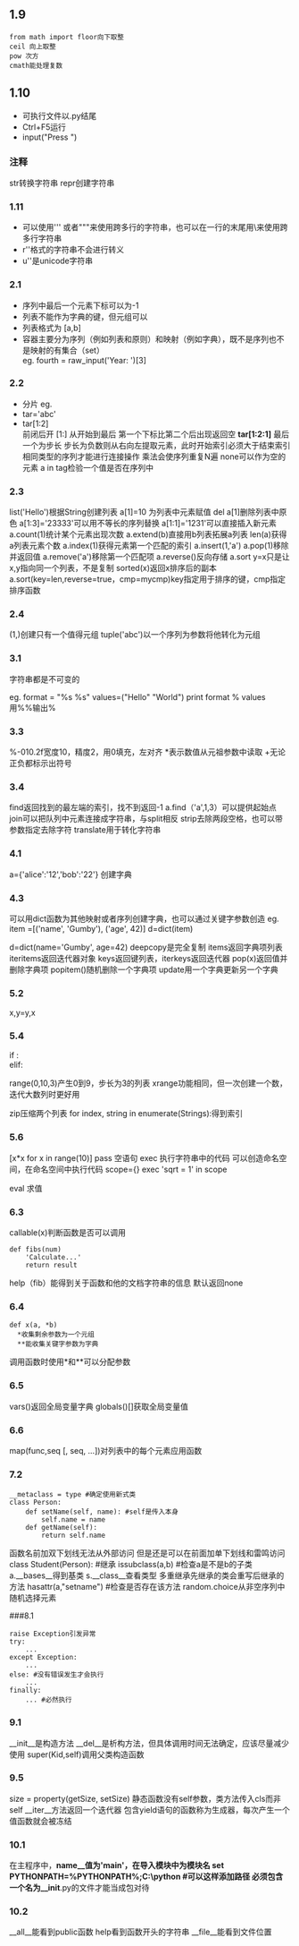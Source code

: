 ## 1.9  
	from math import floor向下取整  
	ceil 向上取整  
	pow 次方  
	cmath能处理复数  

## 1.10
* 可执行文件以.py结尾  
* Ctrl+F5运行  
* input("Press <enter>")  
### 注释
str转换字符串 repr创建字符串

### 1.11
* 可以使用''' 或者"""来使用跨多行的字符串，也可以在一行的末尾用\来使用跨多行字符串  
* r''格式的字符串不会进行转义  
* u''是unicode字符串  

### 2.1
* 序列中最后一个元素下标可以为-1  
* 列表不能作为字典的键，但元组可以  
* 列表格式为 [a,b]  
* 容器主要分为序列（例如列表和原则）和映射（例如字典），既不是序列也不是映射的有集合（set）  
eg.  fourth = raw_input('Year: ')[3]

### 2.2
* 分片 eg.
* tar='abc'
* tar[1:2]  
前闭后开
[1:]
从开始到最后
第一个下标比第二个后出现返回空
**tar[1:2:1]**
最后一个为步长
步长为负数则从右向左提取元素，此时开始索引必须大于结束索引
相同类型的序列才能进行连接操作
乘法会使序列重复N遍
none可以作为空的元素
a in tag检验一个值是否在序列中

### 2.3
list('Hello')根据String创建列表
a[1]=10
为列表中元素赋值
del a[1]删除列表中原色
a[1:3]='23333'可以用不等长的序列替换
a[1:1]='1231'可以直接插入新元素
a.count(1)统计某个元素出现次数
a.extend(b)直接用b列表拓展a列表
len(a)获得a列表元素个数
a.index(1)获得元素第一个匹配的索引
a.insert(1,'a')
a.pop(1)移除并返回值
a.remove('a')移除第一个匹配项
a.reverse()反向存储
a.sort
y=x只是让x,y指向同一个列表，不是复制
sorted(x)返回x排序后的副本
a.sort(key=len,reverse=true，cmp=mycmp)key指定用于排序的键，cmp指定排序函数

### 2.4
(1,)创建只有一个值得元组
tuple('abc')以一个序列为参数将他转化为元组

### 3.1
字符串都是不可变的

eg.
format = "%s %s"
values=("Hello" "World")
print format % values
用%%输出%

### 3.3
%-010.2f宽度10，精度2，用0填充，左对齐
*表示数值从元祖参数中读取
+无论正负都标示出符号

### 3.4
find返回找到的最左端的索引，找不到返回-1
a.find（'a',1,3）可以提供起始点
join可以把队列中元素连接成字符串，与split相反
strip去除两段空格，也可以带参数指定去除字符
translate用于转化字符串

### 4.1
a={'alice':'12','bob':'22'}
创建字典

### 4.3
可以用dict函数为其他映射或者序列创建字典，也可以通过关键字参数创造
eg.
item =[('name', 'Gumby'), ('age', 42)]
d=dict(item)

d=dict(name='Gumby', age=42)
deepcopy是完全复制
items返回字典项列表
iteritems返回迭代器对象
keys返回键列表，iterkeys返回迭代器
pop(x)返回值并删除字典项
popitem()随机删除一个字典项
update用一个字典更新另一个字典

### 5.2
x,y=y,x

### 5.4
if  :    
elif:

range(0,10,3)产生0到9，步长为3的列表
xrange功能相同，但一次创建一个数，迭代大数列时更好用

zip压缩两个列表
for index, string in enumerate(Strings):得到索引

### 5.6
[x*x for x in range(10)]
pass 空语句
exec 执行字符串中的代码
可以创造命名空间，在命名空间中执行代码
scope={}
exec 'sqrt = 1' in scope

eval 求值

### 6.3
callable(x)判断函数是否可以调用
```
def fibs(num)
    'Calculate...'
    return result
```
help（fib）能得到关于函数和他的文档字符串的信息
默认返回none

### 6.4
```
def x(a, *b)
  *收集剩余参数为一个元组
  **能收集关键字参数为字典
```
调用函数时使用*和**可以分配参数

### 6.5
vars()返回全局变量字典
globals()[]获取全局变量值

### 6.6
map(func,seq [, seq, ...])对列表中的每个元素应用函数

### 7.2
```
__metaclass = type #确定使用新式类
class Person:
    def setName(self, name): #self是传入本身
        self.name = name
    def getName(self):
        return self.name
```
函数名前加双下划线无法从外部访问
但是还是可以在前面加单下划线和雷鸣访问
class Student(Person): #继承
issubclass(a,b) #检查a是不是b的子类
a.__bases__得到基类
s.__class__查看类型
多重继承先继承的类会重写后继承的方法
hasattr(a,"setname") #检查是否存在该方法
random.choice从非空序列中随机选择元素

###8.1
```
raise Exception引发异常
try:
    ...
except Exception:
    ...
else: #没有错误发生才会执行
    ...
finally:
    ... #必然执行
```

### 9.1
__init__是构造方法
__del__是析构方法，但具体调用时间无法确定，应该尽量减少使用
super(Kid,self)调用父类构造函数

### 9.5
size = property(getSize, setSize)
静态函数没有self参数，类方法传入cls而非self
__iter__方法返回一个迭代器
包含yield语句的函数称为生成器，每次产生一个值函数就会被冻结

### 10.1
在主程序中，__name__值为'__main__'，在导入模块中为模块名
set PYTHONPATH=%PYTHONPATH%;C:\python  #可以这样添加路径
必须包含一个名为__init__.py的文件才能当成包对待

### 10.2
__all__能看到public函数
help看到函数开头的字符串
__file__能看到文件位置


